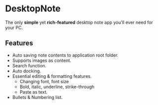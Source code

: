 # DesktopNote
The only **simple** yet **rich-featured** desktop note app you'll ever need for your PC.

## Features
- Auto saving note contents to application root folder.
- Supports images as content.
- Search function.
- Auto docking.
- Essential editing & formatting features.
  - Changing font, font size
  - Bold, italic, underline, strike-through
  - Paste as text.
- Bullets & Numbering list.
